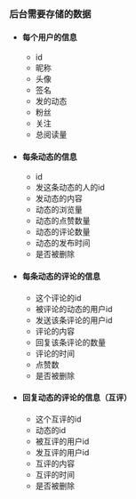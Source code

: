 ### 后台需要存储的数据

- #### 每个用户的信息

  - id
  - 昵称
  - 头像
  - 签名
  - 发的动态
  - 粉丝
  - 关注
  - 总阅读量

- #### 每条动态的信息

  - id
  - 发这条动态的人的id
  - 发动态的内容
  - 动态的浏览量
  - 动态的点赞数量
  - 动态的评论数量
  - 动态的发布时间
  - 是否被删除

- #### 每条动态的评论的信息

  - 这个评论的id
  - 被评论的动态的用户id
  - 发送该条评论的用户id
  - 评论的内容
  - 回复该条评论的数量
  - 评论的时间
  - 点赞数
  - 是否被删除

- #### 回复动态的评论的信息（互评）

  - 这个互评的id
  - 动态的id
  - 被互评的用户id
  - 发互评的用户id
  - 互评的内容
  - 互评的时间
  - 是否被删除
